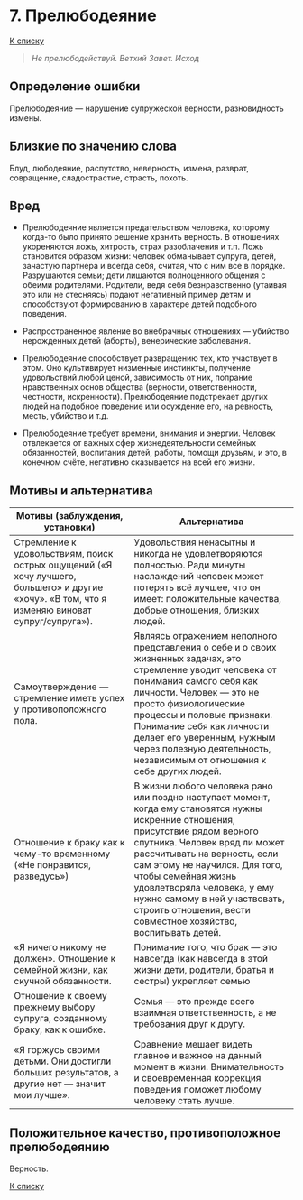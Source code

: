 ﻿# 7. Прелюбодеяние

[К списку](000.md)

> *Не прелюбодействуй.
> Ветхий Завет. Исход*

## Определение ошибки

Прелюбодеяние — нарушение супружеской верности, разновидность измены.

## Близкие по значению слова

Блуд, любодеяние, распутство, неверность, измена, разврат, совращение, сладострастие, страсть, похоть.

## Вред

- Прелюбодеяние является предательством человека, которому когда-то было принято решение хранить верность. В отношениях укореняются ложь, хитрость, страх разоблачения и т.п. Ложь становится образом жизни: человек обманывает супруга, детей, зачастую партнера и всегда себя, считая, что с ним все в порядке. Разрушаются семьи; дети лишаются полноценного общения с обеими родителями. Родители, ведя себя безнравственно (утаивая это или не стесняясь) подают негативный пример детям и способствуют формированию в характере детей подобного поведения.

- Распространенное явление во внебрачных отношениях — убийство нерожденных детей (аборты), венерические заболевания.

- Прелюбодеяние способствует развращению тех, кто участвует в этом. Оно культивирует низменные инстинкты, получение удовольствий любой ценой, зависимость от них, попрание нравственных основ общества (верности, ответственности, честности, искренности). Прелюбодеяние подстрекает других людей на подобное поведение или осуждение его, на ревность, месть, убийство и т.д.

- Прелюбодеяние требует времени, внимания и энергии. Человек отвлекается от важных сфер жизнедеятельности семейных обязанностей, воспитания детей, работы, помощи друзьям, и это, в конечном счёте, негативно сказывается на всей его жизни.

## Мотивы и альтернатива

| Мотивы (заблуждения, установки) | Альтернатива |
| --- | --- |
| Стремление к удовольствиям, поиск острых ощущений («Я хочу лучшего, большего» и другие «хочу». «В том, что я изменяю виноват супруг/супруга»). | Удовольствия ненасытны и никогда не удовлетворяются полностью. Ради минуты наслаждений человек может потерять всё лучшее, что он имеет: положительные качества, добрые отношения, близких людей. |
| Самоутверждение — стремление иметь успех у противоположного пола. | Являясь отражением неполного представления о себе и о своих жизненных задачах, это стремление уводит человека от понимания самого себя как личности. Человек — это не просто физиологические процессы и половые признаки. Понимание себя как личности делает его уверенным, нужным через полезную деятельность, независимым от отношения к себе других людей.  |
| Отношение к браку как к чему-то временному («Не понравится, разведусь»)  | В жизни любого человека рано или поздно наступает момент, когда ему становятся нужны искренние отношения, присутствие рядом верного спутника. Человек вряд ли может рассчитывать на верность, если сам этому не научился. Для того, чтобы семейная жизнь удовлетворяла человека, у ему нужно самому в ней участвовать, строить отношения, вести совместное хозяйство, воспитывать детей. |
| «Я ничего никому не должен». Отношение к семейной жизни, как скучной обязанности. | Понимание того, что брак — это навсегда (как навсегда в этой жизни дети, родители, братья и сестры) укрепляет семью |
| Отношение к своему прежнему выбору супруга, созданному браку, как к ошибке. | Семья — это прежде всего взаимная ответственность, а не требования друг к другу. |
| «Я горжусь своими детьми. Они достигли больших результатов, а другие нет — значит мои лучше». | Сравнение мешает видеть главное и важное на данный момент в жизни. Внимательность и своевременная коррекция поведения поможет любому человеку стать лучше. |

## Положительное качество, противоположное прелюбодеянию

Верность.

[К списку](000.md)
